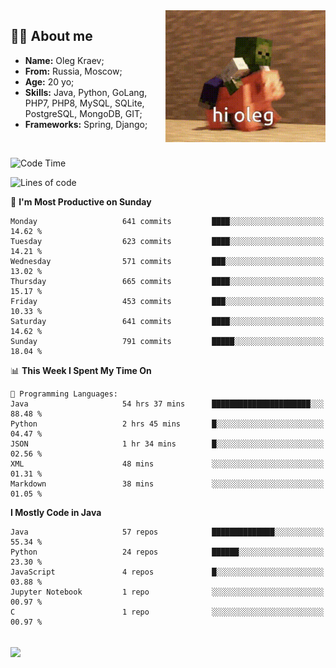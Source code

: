 <img align="right" height="211" width="256" src="res/hi-oleg.gif">
<div>
	<h2>👨‍💻 About me</h2>
	<ul align="left">
	    <li><strong>Name:</strong> Oleg Kraev;</li>
	    <li><strong>From:</strong> Russia, Moscow;</li>
	    <li><strong>Age:</strong> 20 yo;</li>
	    <li><strong>Skills:</strong> Java, Python, GoLang, PHP7, PHP8, MySQL, SQLite, PostgreSQL, MongoDB, GIT;</li>
	    <li><strong>Frameworks:</strong> Spring, Django;</li>
	</ul>
</div>
<br>

<!--START_SECTION:waka-->
![Code Time](http://img.shields.io/badge/Code%20Time-1%2C050%20hrs%2026%20mins-blue)

![Lines of code](https://img.shields.io/badge/From%20Hello%20World%20I%27ve%20Written-1.9%20million%20lines%20of%20code-blue)

📅 **I'm Most Productive on Sunday** 

```text
Monday                   641 commits         ████░░░░░░░░░░░░░░░░░░░░░   14.62 % 
Tuesday                  623 commits         ████░░░░░░░░░░░░░░░░░░░░░   14.21 % 
Wednesday                571 commits         ███░░░░░░░░░░░░░░░░░░░░░░   13.02 % 
Thursday                 665 commits         ████░░░░░░░░░░░░░░░░░░░░░   15.17 % 
Friday                   453 commits         ███░░░░░░░░░░░░░░░░░░░░░░   10.33 % 
Saturday                 641 commits         ████░░░░░░░░░░░░░░░░░░░░░   14.62 % 
Sunday                   791 commits         █████░░░░░░░░░░░░░░░░░░░░   18.04 % 
```


📊 **This Week I Spent My Time On** 

```text
💬 Programming Languages: 
Java                     54 hrs 37 mins      ██████████████████████░░░   88.48 % 
Python                   2 hrs 45 mins       █░░░░░░░░░░░░░░░░░░░░░░░░   04.47 % 
JSON                     1 hr 34 mins        █░░░░░░░░░░░░░░░░░░░░░░░░   02.56 % 
XML                      48 mins             ░░░░░░░░░░░░░░░░░░░░░░░░░   01.31 % 
Markdown                 38 mins             ░░░░░░░░░░░░░░░░░░░░░░░░░   01.05 % 
```

**I Mostly Code in Java** 

```text
Java                     57 repos            ██████████████░░░░░░░░░░░   55.34 % 
Python                   24 repos            ██████░░░░░░░░░░░░░░░░░░░   23.30 % 
JavaScript               4 repos             █░░░░░░░░░░░░░░░░░░░░░░░░   03.88 % 
Jupyter Notebook         1 repo              ░░░░░░░░░░░░░░░░░░░░░░░░░   00.97 % 
C                        1 repo              ░░░░░░░░░░░░░░░░░░░░░░░░░   00.97 % 
```




<!--END_SECTION:waka-->

<br>
<img align="center" src="https://wakatime.com/share/@hteppl/18a68a4e-e1fb-41eb-b9f2-e999d76b9bac.svg">
